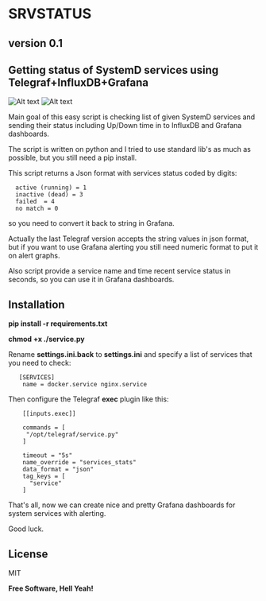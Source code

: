 # SRVSTATUS

## version 0.1

## Getting status of SystemD services using Telegraf+InfluxDB+Grafana

![Alt text](https://github.com/ratibor78/servicestat/blob/master/services_grafana.png?raw=true "Grafana dashboard example")
![Alt text](https://github.com/ratibor78/servicestat/blob/master/services_grafana1.png?raw=true "Grafana dashboard example")



  Main goal of this easy script is checking list of given SystemD services and sending their status 
  including Up/Down time in to InfluxDB and Grafana dashboards. 
  
  The script is written on python and I tried to use standard lib's as much as possible,
  but you still need a pip install.
  
  This script returns a Json format with services status coded by digits: 
```
  active (running) = 1 
  inactive (dead) = 3
  failed  = 4 
  no match = 0 
```  
  so you need to convert it back to string in Grafana. 
  
  Actually the last Telegraf version accepts the string values in json format, 
  but if you want to use Grafana alerting you still need numeric format to put it on alert graphs. 
  
  Also script provide a service name and time recent service status in seconds, 
  so you can use it in Grafana dashboards.

## Installation

  **pip install -r requirements.txt**
  
  **chmod +x ./service.py**
  
  Rename **settings.ini.back** to **settings.ini**  and specify a list of services that you need to check: 

```
   [SERVICES]
    name = docker.service nginx.service
```

Then configure the Telegraf **exec** plugin like this: 

```
    [[inputs.exec]]

    commands = [
     "/opt/telegraf/service.py"
    ]

    timeout = "5s"
    name_override = "services_stats"
    data_format = "json"
    tag_keys = [
      "service"
    ]
```
That's all, now we can create nice and pretty Grafana dashboards for system services with alerting. 

Good luck. 

License
----

MIT

**Free Software, Hell Yeah!**
